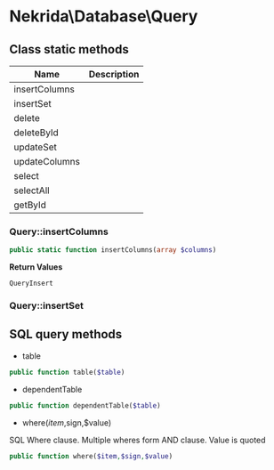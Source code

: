 # Nekrida\Database\Query

## Class static methods

| Name | Description |
|------|-------------|
| insertColumns | |
| insertSet | |
| delete | |
| deleteById | |
| updateSet | |
| updateColumns | |
| select | |
| selectAll | |
| getById | |

### Query::insertColumns

```php 
public static function insertColumns(array $columns)
```

**Return Values**

`QueryInsert`

### Query::insertSet


## SQL query methods

* table

```php
public function table($table)
```

* dependentTable

```php
public function dependentTable($table)
```

* where($item,$sign,$value)

SQL Where clause. Multiple wheres form AND clause. Value is quoted

```php
public function where($item,$sign,$value)
```